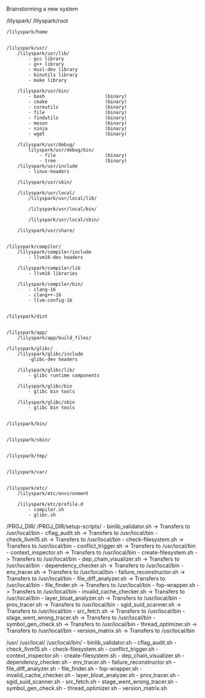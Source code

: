 Brainstorming a new system


/lilyspark/
    /lilyspark/root


    /lilyspark/home 


    /lilyspark/usr/
        /lilyspark/usr/lib/
            - gcc library
            - g++ library
            - musl-dev library
            - binutils library
            - make library

        /lilyspark/usr/bin/
            - bash                      (binary)
            - cmake                     (binary)
            - coreutils                 (binary)
            - file                      (binary)
            - findutils                 (binary)
            - meson                     (binary)
            - ninja                     (binary)
            - wget                      (binary)
        
        /lilyspark/usr/debug/
            lilyspark/usr/debug/bin/
                - file                  (binary)
                - tree                  (binary)
        /lilyspark/usr/include
            - linux-headers

        /lilyspark/usr/sbin/

        /lilyspark/usr/local/
            /lilyspark/usr/local/lib/

            /lilyspark/usr/local/bin/

            /lilyspark/usr/local/sbin/

        /lilyspark/usr/share/
    

    /lilyspark/compiler/
        /lilyspark/compiler/include
            - llvm16-dev headers

        /lilyspark/compiler/lib
            - llvm16 libraries

        /lilyspark/compiler/bin/
            - clang-16
            - clang++-16
            - llvm-config-16


    /lilyspark/dist


    /lilyspark/app/
        /lilyspark/app/build_files/

    /lilyspark/glibc/
        /lilyspark/glibc/include
            -glibc-dev headers

        /lilyspark/glibc/lib/
            - glibc runtime components

        /lilyspark/glibc/bin
            - glibc bin tools

        /lilyspark/glibc/sbin
            - glibc bin tools


    /lilyspark/bin/ 


    /lilyspark/sbin/ 


    /lilyspark/tmp/ 


    /lilyspark/var/


    /lilyspark/etc/ 
        /lilyspark/etc/environment

        /lilyspark/etc/profile.d
            - compiler.sh
            - glibc.sh


/PROJ_DIR/
    /PROJ_DIR/setup-scripts/
        - binlib_validator.sh           -> Transfers to /usr/local/bin
        - cflag_audit.sh                -> Transfers to /usr/local/bin
        - check_llvm15.sh               -> Transfers to /usr/local/bin
        - check-filesystem.sh           -> Transfers to /usr/local/bin
        - conflict_trigger.sh           -> Transfers to /usr/local/bin
        - context_inspector.sh          -> Transfers to /usr/local/bin
        - create-filesystem.sh          -> Transfers to /usr/local/bin
        - dep_chain_visualizer.sh       -> Transfers to /usr/local/bin
        - dependency_checker.sh         -> Transfers to /usr/local/bin
        - env_tracer.sh                 -> Transfers to /usr/local/bin
        - failure_reconstructor.sh      -> Transfers to /usr/local/bin
        - file_diff_analyzer.sh         -> Transfers to /usr/local/bin
        - file_finder.sh                -> Transfers to /usr/local/bin
        - fop-wrapper.sh                -> Transfers to /usr/local/bin
        - invalid_cache_checker.sh      -> Transfers to /usr/local/bin
        - layer_bloat_analyzer.sh       -> Transfers to /usr/local/bin
        - prov_tracer.sh                -> Transfers to /usr/local/bin
        - sgid_suid_scanner.sh          -> Transfers to /usr/local/bin
        - src_fetch.sh                  -> Transfers to /usr/local/bin
        - stage_went_wrong_tracer.sh    -> Transfers to /usr/local/bin
        - symbol_gen_check.sh           -> Transfers to /usr/local/bin
        - thread_optimizer.sh           -> Transfers to /usr/local/bin
        - version_matrix.sh             -> Transfers to /usr/local/bin


/usr/
    /usr/local/
        /usr/local/bin/
            - binlib_validator.sh
            - cflag_audit.sh
            - check_llvm15.sh
            - check-filesystem.sh
            - conflict_trigger.sh
            - context_inspector.sh
            - create-filesystem.sh
            - dep_chain_visualizer.sh
            - dependency_checker.sh
            - env_tracer.sh
            - failure_reconstructor.sh
            - file_diff_analyzer.sh
            - file_finder.sh
            - fop-wrapper.sh
            - invalid_cache_checker.sh
            - layer_bloat_analyzer.sh
            - prov_tracer.sh
            - sgid_suid_scanner.sh
            - src_fetch.sh
            - stage_went_wrong_tracer.sh
            - symbol_gen_check.sh
            - thread_optimizer.sh
            - version_matrix.sh
       

      

   
 

  

